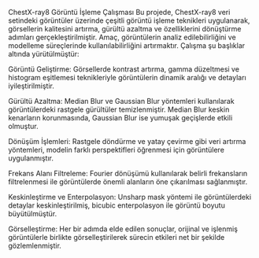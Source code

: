 ChestX-ray8 Görüntü İşleme Çalışması
Bu projede, ChestX-ray8 veri setindeki görüntüler üzerinde çeşitli görüntü işleme teknikleri uygulanarak, görsellerin kalitesini artırma, gürültü azaltma ve özelliklerini dönüştürme adımları gerçekleştirilmiştir. Amaç, görüntülerin analiz edilebilirliğini ve modelleme süreçlerinde kullanılabilirliğini artırmaktır. Çalışma şu başlıklar altında yürütülmüştür:

Görüntü Geliştirme: Görsellerde kontrast artırma, gamma düzeltmesi ve histogram eşitlemesi teknikleriyle görüntülerin dinamik aralığı ve detayları iyileştirilmiştir.

Gürültü Azaltma: Median Blur ve Gaussian Blur yöntemleri kullanılarak görüntülerdeki rastgele gürültüler temizlenmiştir. Median Blur keskin kenarların korunmasında, Gaussian Blur ise yumuşak geçişlerde etkili olmuştur.

Dönüşüm İşlemleri: Rastgele döndürme ve yatay çevirme gibi veri artırma yöntemleri, modelin farklı perspektifleri öğrenmesi için görüntülere uygulanmıştır.

Frekans Alanı Filtreleme: Fourier dönüşümü kullanılarak belirli frekansların filtrelenmesi ile görüntülerde önemli alanların öne çıkarılması sağlanmıştır.

Keskinleştirme ve Enterpolasyon: Unsharp mask yöntemi ile görüntülerdeki detaylar keskinleştirilmiş, bicubic enterpolasyon ile görüntü boyutu büyütülmüştür.

Görselleştirme: Her bir adımda elde edilen sonuçlar, orijinal ve işlenmiş görüntülerle birlikte görselleştirilerek sürecin etkileri net bir şekilde gözlemlenmiştir.
